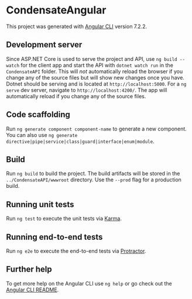 # CondensateAngular

This project was generated with [Angular CLI](https://github.com/angular/angular-cli) version 7.2.2.

## Development server

 Since ASP.NET Core is used to serve the project and API, use `ng build --watch` for the client app and start
 the API with `dotnet watch run` in the `CondensateAPI` folder. This will *not* automatically reload the
 browser if you change any of the source files but will show new changes once you have. Dotnet should be
 serving and is located at `http://localhost:5000`. For a `ng serve` dev server, navigate to
 `http://localhost:4200/`. The app will automatically reload if you change any of the source files.

## Code scaffolding

Run `ng generate component component-name` to generate a new component. You can also use `ng generate directive|pipe|service|class|guard|interface|enum|module`.

## Build

Run `ng build` to build the project. The build artifacts will be stored in the `../CondensateAPI/wwwroot` directory. Use the `--prod` flag for a production build.

## Running unit tests

Run `ng test` to execute the unit tests via [Karma](https://karma-runner.github.io).

## Running end-to-end tests

Run `ng e2e` to execute the end-to-end tests via [Protractor](http://www.protractortest.org/).

## Further help

To get more help on the Angular CLI use `ng help` or go check out the [Angular CLI README](https://github.com/angular/angular-cli/blob/master/README.md).
